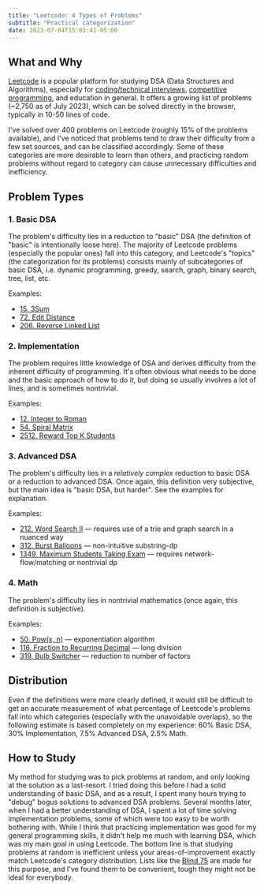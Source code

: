 ```yaml
---
title: "Leetcode: 4 Types of Problems"
subtitle: "Practical categorization"
date: 2023-07-04T15:03:41-05:00
---
```


## What and Why

[Leetcode](https://leetcode.com/) is a popular platform for studying DSA (Data Structures and Algorithms), especially for [coding/technical interviews](https://en.wikipedia.org/wiki/Coding_interview), [competitive programming](https://en.wikipedia.org/wiki/Competitive_programming), and education in general. It offers a growing list of problems (~2,750 as of July 2023), which can be solved directly in the browser, typically in 10-50 lines of code.

I've solved over 400 problems on Leetcode (roughly 15% of the problems available), and I've noticed that problems tend to draw their difficulty from a few set sources, and can be classified accordingly. Some of these categories are more desirable to learn than others, and practicing random problems without regard to category can cause unnecessary difficulties and inefficiency.

## Problem Types

### 1. Basic DSA
The problem's difficulty lies in a reduction to "basic" DSA (the definition of "basic" is intentionally loose here). The majority of Leetcode problems (especially the popular ones) fall into this category, and Leetcode's "topics" (the categorization for its problems) consists mainly of subcategories of basic DSA, i.e. dynamic programming, greedy, search, graph, binary search, tree, list, etc.

Examples:
- [15. 3Sum](https://leetcode.com/problems/3sum/)
- [72. Edit Distance](https://leetcode.com/problems/edit-distance/)
- [206. Reverse Linked List](https://leetcode.com/problems/reverse-linked-list/)


### 2. Implementation
The problem requires little knowledge of DSA and derives difficulty from the inherent difficulty of programming. It's often obvious what needs to be done and the basic approach of how to do it, but doing so usually involves a lot of lines, and is sometimes nontrivial.

Examples:
- [12. Integer to Roman](https://leetcode.com/problems/integer-to-roman/)
- [54. Spiral Matrix](https://leetcode.com/problems/spiral-matrix/)
- [2512. Reward Top K Students](https://leetcode.com/problems/reward-top-k-students/)

### 3. Advanced DSA
The problem's difficulty lies in a *relatively complex* reduction to basic DSA or a reduction to advanced DSA. Once again, this definition very subjective, but the main idea is "basic DSA, but harder". See the examples for explanation.

Examples:
- [212. Word Search II](https://leetcode.com/problems/word-search-ii/) &mdash; requires use of a trie and graph search in a nuanced way
- [312. Burst Balloons](https://leetcode.com/problems/burst-balloons/) &mdash; non-intuitive substring-dp
- [1349. Maximum Students Taking Exam](https://leetcode.com/problems/maximum-students-taking-exam/) &mdash; requires network-flow/matching or nontrivial dp

### 4. Math
The problem's difficulty lies in nontrivial mathematics (once again, this definition is subjective).

Examples:
- [50. Pow(x, n)](https://leetcode.com/problems/powx-n/) &mdash; exponentiation algorithm
- [116. Fraction to Recurring Decimal](https://leetcode.com/problems/fraction-to-recurring-decimal/) &mdash; long division
- [319. Bulb Switcher](https://leetcode.com/problems/bulb-switcher/) &mdash; reduction to number of factors

## Distribution

Even if the definitions were more clearly defined, it would still be difficult to get an accurate measurement of what percentage of Leetcode's problems fall into which categories (especially with the unavoidable overlaps), so the following estimate is based completely on my experience: 60% Basic DSA, 30% Implementation, 7.5% Advanced DSA, 2.5% Math.

## How to Study

My method for studying was to pick problems at random, and only looking at the solution as a last-resort. I tried doing this before I had a solid understanding of basic DSA, and as a result, I spent many hours trying to "debug" bogus solutions to advanced DSA problems. Several months later, when I had a better understanding of DSA, I spent a lot of time solving implementation problems, some of which were too easy to be worth bothering with. While I think that practicing implementation was good for my general programming skills, it didn't help me much with learning DSA, which was my main goal in using Leetcode. The bottom line is that studying problems at random is inefficient unless your areas-of-improvement exactly match Leetcode's category distribution. Lists like the [Blind 75](https://leetcode.com/list/oizxjoit/) are made for this purpose, and I've found them to be convenient, tough they might not be ideal for everybody.
